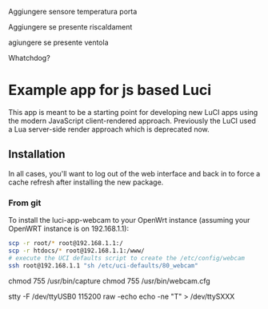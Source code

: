 Aggiungere sensore temperatura porta 

Aggiungere se presente riscaldament

agiungere se presente ventola

Whatchdog?


# Example app for js based Luci

This app is meant to be a starting point for developing new LuCI apps using the modern JavaScript client-rendered approach.
Previously the LuCI used a Lua server-side render approach which is deprecated now.

## Installation

In all cases, you'll want to log out of the web interface and back in to force a cache refresh after installing the new package.

### From git

To install the luci-app-webcam to your OpenWrt instance (assuming your OpenWRT instance is on 192.168.1.1):

```sh
scp -r root/* root@192.168.1.1:/
scp -r htdocs/* root@192.168.1.1:/www/
# execute the UCI defaults script to create the /etc/config/webcam
ssh root@192.168.1.1 "sh /etc/uci-defaults/80_webcam"
```


chmod 755 /usr/bin/capture
chmod 755 /usr/bin/webcam.cfg

stty -F /dev/ttyUSB0 115200 raw -echo 
echo -ne "T" > /dev/ttySXXX

